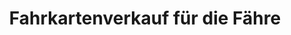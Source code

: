 ---
title: "Fahrkartenverkauf für die Fähre"
url: /dornum/fahrkartenverkauf-fuer-die-faehre/
shop: Tickets
---